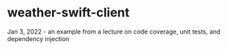 # weather-swift-client
Jan 3, 2022 - an example from a lecture on code coverage, unit tests, and dependency injection
